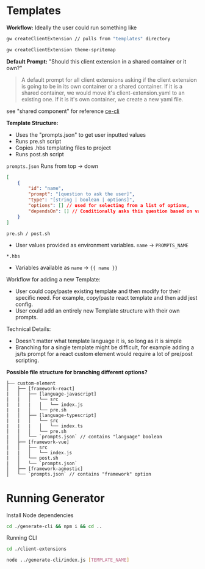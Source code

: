 # Templates

**Workflow:**
Ideally the user could run something like

```sh
gw createClientExtension // pulls from "templates" directory

gw createClientExtension theme-spritemap
```

**Default Prompt:**
"Should this client extension in a shared container or it own?"

>A default prompt for all client extensions asking if the client extension is going to be in its own container or a shared container. If it is a shared container, we would move it's client-extension.yaml to an existing one. If it is it's own container, we create a new yaml file.

see "shared component" for reference [ce-cli](https://www.npmjs.com/package/ce-cli)

**Template Structure:**
- Uses the "prompts.json" to get user inputted values
- Runs pre.sh script
- Copies .hbs templating files to project
- Runs post.sh script

`prompts.json`
Runs from top -> down

```json
[
	{
		"id": "name",
		"prompt": "[question to ask the user]",
		"type": "[string | boolean | options]",
		"options": [] // used for selecting from a list of options,
		"dependsOn": [] // Conditionally asks this question based on value of another question
	}
]
```

`pre.sh / post.sh`
- User values provided as environment variables. `name` -> `PROMPTS_NAME`

`*.hbs`
- Variables available as `name` -> `{{ name }}`

Workflow for adding a new Template:
- User could copy/paste existing template and then modify for their specific need. For example, copy/paste react template and then add jest config.
- User could add an entirely new Template structure with their own prompts.

Technical Details:
- Doesn't matter what template language it is, so long as it is simple
- Branching for a single template might be difficult, for example adding a js/ts prompt for a react custom element would require a lot of pre/post scripting.


**Possible file structure for branching different options?**
```
├── custom-element
│   ├── [framework-react]
|   │   ├── [language-javascript]
|   |   │   └── src
|   |   |   │   └── index.js
|   |   │   └── pre.sh
|   │   ├── [language-typescript]
|   |   │   └── src
|   |   |   │   └── index.ts
|   |   │   └── pre.sh
|   │   └── `prompts.json` // contains "language" boolean
│   ├── [framework-vue]
|   │   ├── src
|   |   │   └── index.js
|   │   └── post.sh
|   │   └── `prompts.json`
│   ├── [framework-agnostic]
│   └── `prompts.json` // contains "framework" option
```

# Running Generator

Install Node dependencies
```sh
cd ./generate-cli && npm i && cd ..
```

Running CLI

```sh
cd ./client-extensions

node ../generate-cli/index.js [TEMPLATE_NAME]
```
